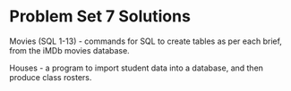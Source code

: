 # Problem Set 7 Solutions

Movies (SQL 1-13) - commands for SQL to create tables as per each brief, from the iMDb movies database.

Houses - a program to import student data into a database, and then produce class rosters.
